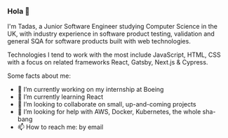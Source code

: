 ### Hola 👋

I'm Tadas, a Junior Software Engineer studying Computer Science in the UK, with industry experience in software product testing, validation and general SQA for software products built with web technologies.

Technologies I tend to work with the most include JavaScript, HTML, CSS with a focus on related frameworks React, Gatsby, Next.js & Cypress.

Some facts about me:

- 🔭 I’m currently working on my internship at Boeing
- 🌱 I’m currently learning React
- 👯 I’m looking to collaborate on small, up-and-coming projects
- 🤔 I’m looking for help with AWS, Docker, Kubernetes, the whole sha-bang
- 📫 How to reach me: by email
